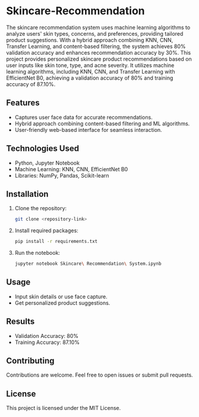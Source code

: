 # Skincare-Recommendation
The skincare recommendation system uses machine learning algorithms to analyze users' skin types, concerns, and preferences, providing tailored product suggestions. With a hybrid approach combining KNN, CNN, Transfer Learning, and content-based filtering, the system achieves 80% validation accuracy and enhances recommendation accuracy by 30%.
This project provides personalized skincare product recommendations based on user inputs like skin tone, type, and acne severity. It utilizes machine learning algorithms, including KNN, CNN, and Transfer Learning with EfficientNet B0, achieving a validation accuracy of 80% and training accuracy of 87.10%.  

## Features  
- Captures user face data for accurate recommendations.  
- Hybrid approach combining content-based filtering and ML algorithms.  
- User-friendly web-based interface for seamless interaction.  

## Technologies Used  
- Python, Jupyter Notebook  
- Machine Learning: KNN, CNN, EfficientNet B0  
- Libraries: NumPy, Pandas, Scikit-learn  

## Installation  
1. Clone the repository:  
    ```bash
    git clone <repository-link>
    ```
2. Install required packages:  
    ```bash
    pip install -r requirements.txt
    ```
3. Run the notebook:  
    ```bash
    jupyter notebook Skincare\ Recommendation\ System.ipynb
    ```

## Usage  
- Input skin details or use face capture.  
- Get personalized product suggestions.  

## Results  
- Validation Accuracy: 80%  
- Training Accuracy: 87.10%  

## Contributing  
Contributions are welcome. Feel free to open issues or submit pull requests.  

## License  
This project is licensed under the MIT License.  
